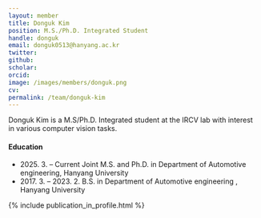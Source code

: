 ```yaml
---
layout: member
title: Donguk Kim
position: M.S./Ph.D. Integrated Student
handle: donguk
email: donguk0513@hanyang.ac.kr
twitter: 
github: 
scholar: 
orcid: 
image: /images/members/donguk.png
cv: 
permalink: /team/donguk-kim
---
```


Donguk Kim is a M.S/Ph.D. Integrated student at the IRCV lab with interest in various computer vision tasks.


#### Education

<ul class="chronological">
  <li><span>2025. 3. – Current</span> Joint M.S. and Ph.D. in Department of Automotive engineering, Hanyang University</li>
  <li><span>2017. 3. – 2023. 2.</span> B.S. in Department of Automotive engineering
, Hanyang University</li>
  
</ul>

{% include publication_in_profile.html %}
